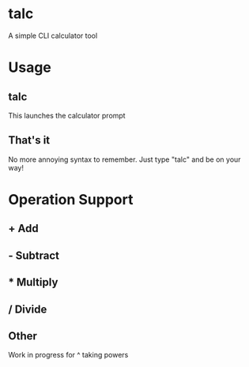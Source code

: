 # talc
A simple CLI calculator tool

# Usage
## talc
This launches the calculator prompt
## That's it
No more annoying syntax to remember. Just type "talc" and be on your way!

# Operation Support
## + Add
## - Subtract
## * Multiply
## / Divide
## Other
Work in progress for ^ taking powers
